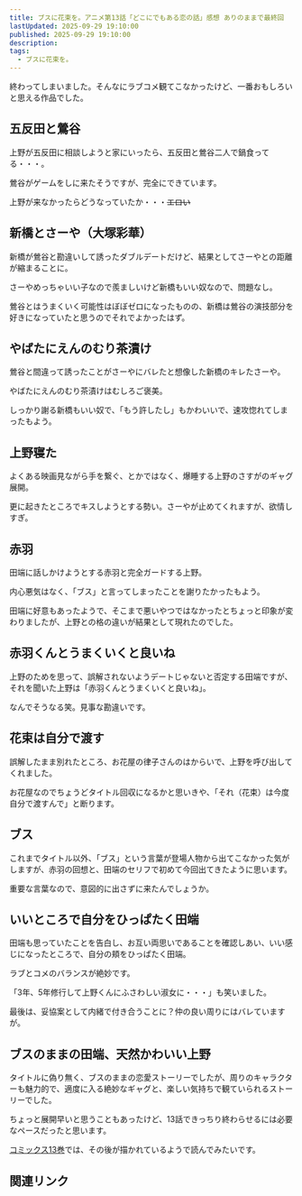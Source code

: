 ```yaml
---
title: ブスに花束を。アニメ第13話「どこにでもある恋の話」感想 ありのままで最終回
lastUpdated: 2025-09-29 19:10:00
published: 2025-09-29 19:10:00
description: 
tags:
  - ブスに花束を。
---
```


終わってしまいました。そんなにラブコメ観てこなかったけど、一番おもしろいと思える作品でした。


## 五反田と鶯谷

上野が五反田に相談しようと家にいったら、五反田と鶯谷二人で鍋食ってる・・・。

鶯谷がゲームをしに来たそうですが、完全にできています。

上野が来なかったらどうなっていたか・・・~~エロい~~



## 新橋とさーや（大塚彩華）

新橋が鶯谷と勘違いして誘ったダブルデートだけど、結果としてさーやとの距離が縮まることに。

さーやめっちゃいい子なので羨ましいけど新橋もいい奴なので、問題なし。

鶯谷とはうまくいく可能性はぼぼゼロになったものの、新橋は鶯谷の演技部分を好きになっていたと思うのでそれでよかったはず。

## やばたにえんのむり茶漬け

鶯谷と間違って誘ったことがさーやにバレたと想像した新橋のキレたさーや。

やばたにえんのむり茶漬けはむしろご褒美。

しっかり謝る新橋もいい奴で、「もう許したし」もかわいいで、速攻惚れてしまったもよう。

## 上野寝た

よくある映画見ながら手を繋ぐ、とかではなく、爆睡する上野のさすがのギャグ展開。

更に起きたところでキスしようとする勢い。さーやが止めてくれますが、欲情しすぎ。

## 赤羽

田端に話しかけようとする赤羽と完全ガードする上野。

内心悪気はなく、「ブス」と言ってしまったことを謝りたかったもよう。

田端に好意もあったようで、そこまで悪いやつではなかったとちょっと印象が変わりましたが、上野との格の違いが結果として現れたのでした。

## 赤羽くんとうまくいくと良いね

上野のためを思って、誤解されないようデートじゃないと否定する田端ですが、それを聞いた上野は「赤羽くんとうまくいくと良いね」。

なんでそうなる笑。見事な勘違いです。

## 花束は自分で渡す

誤解したまま別れたところ、お花屋の律子さんのはからいで、上野を呼び出してくれました。

お花屋なのでちょうどタイトル回収になるかと思いきや、「それ（花束）は今度自分で渡すんで」と断ります。

## ブス

これまでタイトル以外、「ブス」という言葉が登場人物から出てこなかった気がしますが、赤羽の回想と、田端のセリフで初めて今回出てきたように思います。

重要な言葉なので、意図的に出さずに来たんでしょうか。

## いいところで自分をひっぱたく田端

田端も思っていたことを告白し、お互い両思いであることを確認しあい、いい感じになったところで、自分の頬をひっぱたく田端。

ラブとコメのバランスが絶妙です。

「3年、5年修行して上野くんにふさわしい淑女に・・・」も笑いました。

最後は、妥協案として内緒で付き合うことに？仲の良い周りにはバレていますが。


## ブスのままの田端、天然かわいい上野

タイトルに偽り無く、ブスのままの恋愛ストーリーでしたが、周りのキャラクターも魅力的で、適度に入る絶妙なギャグと、楽しい気持ちで観ていられるストーリーでした。

ちょっと展開早いと思うこともあったけど、13話できっちり終わらせるには必要なペースだったと思います。

[コミックス13巻](https://amzn.to/4mE5QUW)では、その後が描かれているようで読んでみたいです。

## 関連リンク
<!--@include: ../parts/busunihanatabawo-link.md-->
